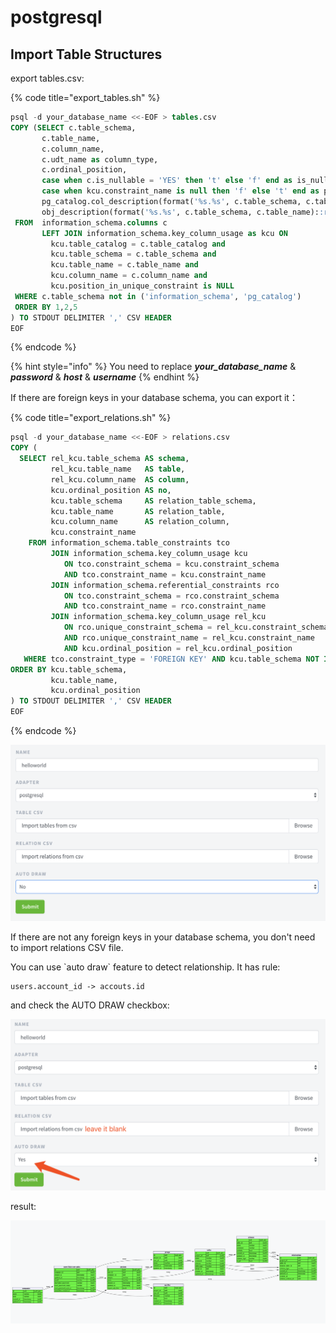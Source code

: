 # postgresql

## Import Table Structures

export tables.csv:

{% code title="export\_tables.sh" %}
```sql
psql -d your_database_name <<-EOF > tables.csv
COPY (SELECT c.table_schema, 
       c.table_name, 
       c.column_name, 
       c.udt_name as column_type, 
       c.ordinal_position, 
       case when c.is_nullable = 'YES' then 't' else 'f' end as is_nullable, 
       case when kcu.constraint_name is null then 'f' else 't' end as primary_key,
       pg_catalog.col_description(format('%s.%s', c.table_schema, c.table_name)::regclass::oid, c.ordinal_position) as column_comment,
       obj_description(format('%s.%s', c.table_schema, c.table_name)::regclass::oid, 'pg_class') as table_comment 
 FROM  information_schema.columns c 
       LEFT JOIN information_schema.key_column_usage as kcu ON 
         kcu.table_catalog = c.table_catalog and 
         kcu.table_schema = c.table_schema and 
         kcu.table_name = c.table_name and 
         kcu.column_name = c.column_name and 
         kcu.position_in_unique_constraint is NULL
 WHERE c.table_schema not in ('information_schema', 'pg_catalog') 
 ORDER BY 1,2,5
) TO STDOUT DELIMITER ',' CSV HEADER
EOF 
```
{% endcode %}

{% hint style="info" %}
You need to replace _**your\_database\_name**_ & _**password**_ & _**host**_ & _**username**_
{% endhint %}

If there are foreign keys in your database schema, you can export it：

{% code title="export\_relations.sh" %}
```sql
psql -d your_database_name <<-EOF > relations.csv
COPY (
  SELECT rel_kcu.table_schema AS schema,
         rel_kcu.table_name   AS table,
         rel_kcu.column_name  AS column,
         kcu.ordinal_position AS no,
         kcu.table_schema     AS relation_table_schema,
         kcu.table_name       AS relation_table,
         kcu.column_name      AS relation_column,
         kcu.constraint_name
    FROM information_schema.table_constraints tco
         JOIN information_schema.key_column_usage kcu
            ON tco.constraint_schema = kcu.constraint_schema
            AND tco.constraint_name = kcu.constraint_name
         JOIN information_schema.referential_constraints rco
            ON tco.constraint_schema = rco.constraint_schema
            AND tco.constraint_name = rco.constraint_name
         JOIN information_schema.key_column_usage rel_kcu
            ON rco.unique_constraint_schema = rel_kcu.constraint_schema
            AND rco.unique_constraint_name = rel_kcu.constraint_name
            AND kcu.ordinal_position = rel_kcu.ordinal_position
   WHERE tco.constraint_type = 'FOREIGN KEY' AND kcu.table_schema NOT IN ('information_schema', 'pg_catalog')
ORDER BY kcu.table_schema,
         kcu.table_name,
         kcu.ordinal_position
) TO STDOUT DELIMITER ',' CSV HEADER
EOF
```
{% endcode %}

![](../.gitbook/assets/image%20%2826%29.png)

If there are not any foreign keys in your database schema,  you don't need to import relations CSV file.

You can use \`auto draw\`  feature to detect relationship. It has rule:

```text
users.account_id -> accouts.id
```

and check the AUTO DRAW checkbox:

![](../.gitbook/assets/image%20%2825%29.png)

result:

![](../.gitbook/assets/image%20%285%29.png)

